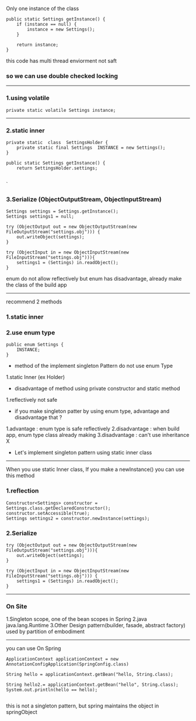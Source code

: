 
Only one instance of the class 

```
public static Settings getInstance() {  
    if (instance == null) {  
        instance = new Settings();  
    }  
  
    return instance;  
}
```

this code has multi thread enviorment not saft

### so we can use double checked locking 

----

### 1.using volatile

`private static volatile Settings instance;`

---

### 2.static inner 

```
private static  class  SettingsHolder {  
    private static final Settings  INSTANCE = new Settings();  
}  

public static Settings getInstance() {  
    return SettingsHolder.settings;
    
```
`

###  3.Serialize (ObjectOutputStream, ObjectInputStream)


```
Settings settings = Settings.getInstance();  
Settings settings1 = null;  
  
try (ObjectOutput out = new ObjectOutputStream(new FileOutputStream("settings.obj"))) {  
    out.writeObject(settings);  
}  
  
try (ObjectInput in = new ObjectInputStream(new FileInputStream("settings.obj"))){  
    settings1 = (Settings) in.readObject();  
}

```

enum do not allow reflectively 
but enum has disadvantage, already make the class of the build app 

---

recommend 2 methods

### 1.static inner 
### 2.use enum type

```
public enum Settings {  
    INSTANCE;  
}
```



- method of the implement singleton Pattern  do not use enum Type  

1.static Inner (ex Holder)

- disadvantage of method using private constructor and static method 

1.reflectively not safe

- if you make singleton patter by using enum type, advantage and disadvantage that ?

1.advantage : enum type is safe reflectively
2.disadvantage : when build app, enum type class already making 
	3.disadvantage : can't use inheritance X

- Let's implement singleton pattern using static inner class 


---

When you use static Inner class, If you make a newInstance() 
you can use this method 


### 1.reflection 

```
Constructor<Settings> constructor = Settings.class.getDeclaredConstructor();  
constructor.setAccessible(true);  
Settings settings2 = constructor.newInstance(settings);

```

### 2.Serialize 

```
try (ObjectOutput out = new ObjectOutputStream(new FileOutputStream("settings.obj"))){  
    out.writeObject(settings);  
}  
  
try (ObjectInput in = new ObjectInputStream(new FileInputStream("settings.obj"))) {  
    settings1 = (Settings) in.readObject();  
}
```


---

### On Site

1.Singleton scope, one of the bean scopes in Spring 
2.java java.lang.Runtime
3.Other Design pattern(builder, fasade, abstract factory) used by partition of embodiment 

-----

you can use On Spring

```
ApplicationContext applicationContext = new AnnotationConfigApplication(SpringConfig.class)

String hello = applicationContext.getBean("hello, String.class);

String hello2.= applicationContext.getBean("hello", String.class);
System.out.println(hello == hello);


```


this is not a singleton pattern, but spring maintains the object in springObject 


